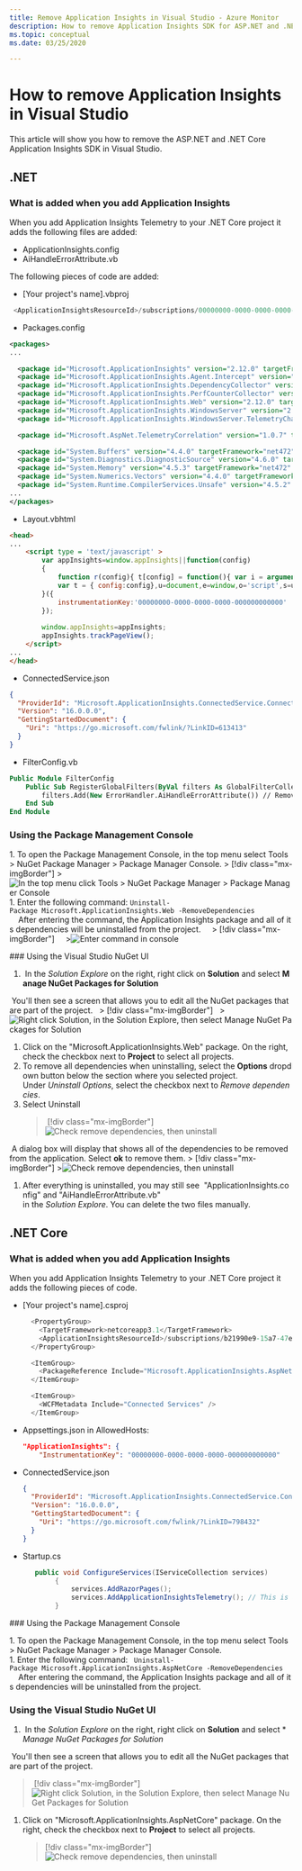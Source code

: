 ```yaml
---
title: Remove Application Insights in Visual Studio - Azure Monitor 
description: How to remove Application Insights SDK for ASP.NET and .NET Core in Visual Studio. 
ms.topic: conceptual
ms.date: 03/25/2020

---
```


# How to remove Application Insights in Visual Studio

This article will show you how to remove the ASP.NET and .NET Core Application Insights SDK in Visual Studio.

## .NET

### What is added when you add Application Insights

When you add Application Insights Telemetry to your .NET Core project it adds the following files are added:

- ApplicationInsights.config
- AiHandleErrorAttribute.vb

The following pieces of code are added:

- [Your project's name].vbproj

```C#
 <ApplicationInsightsResourceId>/subscriptions/00000000-0000-0000-0000-000000000000/resourcegroups/Default-ApplicationInsights-EastUS/providers/microsoft.insights/components/WebApplication4</ApplicationInsightsResourceId>
```

- Packages.config

```xml
<packages>
...

  <package id="Microsoft.ApplicationInsights" version="2.12.0" targetFramework="net472" />
  <package id="Microsoft.ApplicationInsights.Agent.Intercept" version="2.4.0" targetFramework="net472" />
  <package id="Microsoft.ApplicationInsights.DependencyCollector" version="2.12.0" targetFramework="net472" />
  <package id="Microsoft.ApplicationInsights.PerfCounterCollector" version="2.12.0" targetFramework="net472" />
  <package id="Microsoft.ApplicationInsights.Web" version="2.12.0" targetFramework="net472" />
  <package id="Microsoft.ApplicationInsights.WindowsServer" version="2.12.0" targetFramework="net472" />
  <package id="Microsoft.ApplicationInsights.WindowsServer.TelemetryChannel" version="2.12.0" targetFramework="net472" />

  <package id="Microsoft.AspNet.TelemetryCorrelation" version="1.0.7" targetFramework="net472" />

  <package id="System.Buffers" version="4.4.0" targetFramework="net472" />
  <package id="System.Diagnostics.DiagnosticSource" version="4.6.0" targetFramework="net472" />
  <package id="System.Memory" version="4.5.3" targetFramework="net472" />
  <package id="System.Numerics.Vectors" version="4.4.0" targetFramework="net472" />
  <package id="System.Runtime.CompilerServices.Unsafe" version="4.5.2" targetFramework="net472" />
...
</packages>
```

- Layout.vbhtml

```html
<head>
...
    <script type = 'text/javascript' >
        var appInsights=window.appInsights||function(config)
        {
            function r(config){ t[config] = function(){ var i = arguments; t.queue.push(function(){ t[config].apply(t, i)})} }
            var t = { config:config},u=document,e=window,o='script',s=u.createElement(o),i,f;for(s.src=config.url||'//az416426.vo.msecnd.net/scripts/a/ai.0.js',u.getElementsByTagName(o)[0].parentNode.appendChild(s),t.cookie=u.cookie,t.queue=[],i=['Event','Exception','Metric','PageView','Trace','Ajax'];i.length;)r('track'+i.pop());return r('setAuthenticatedUserContext'),r('clearAuthenticatedUserContext'),config.disableExceptionTracking||(i='onerror',r('_'+i),f=e[i],e[i]=function(config, r, u, e, o) { var s = f && f(config, r, u, e, o); return s !== !0 && t['_' + i](config, r, u, e, o),s}),t
        }({
            instrumentationKey:'00000000-0000-0000-0000-000000000000'
        });
        
        window.appInsights=appInsights;
        appInsights.trackPageView();
    </script>
...
</head>
```

- ConnectedService.json

```json
{
  "ProviderId": "Microsoft.ApplicationInsights.ConnectedService.ConnectedServiceProvider",
  "Version": "16.0.0.0",
  "GettingStartedDocument": {
    "Uri": "https://go.microsoft.com/fwlink/?LinkID=613413"
  }
}
```

- FilterConfig.vb

```vb
Public Module FilterConfig
    Public Sub RegisterGlobalFilters(ByVal filters As GlobalFilterCollection)
        filters.Add(New ErrorHandler.AiHandleErrorAttribute()) // Remove this line
    End Sub
End Module
```

### Using the Package Management Console

1. To open the Package Management Console, in the top menu select Tools > NuGet Package Manager > Package Manager Console.
    > [!div class="mx-imgBorder"]
    >![In the top menu click Tools > NuGet Package Manager > Package Manager Console](./media/remove-application-insights/package-manager.png)
1. Enter the following command: `Uninstall-Package Microsoft.ApplicationInsights.Web -RemoveDependencies`
    After entering the command, the Application Insights package and all of its dependencies will be uninstalled from the project.
    > [!div class="mx-imgBorder"]
    >![Enter command in console](./media/remove-application-insights/package-management-console.png)

### Using the Visual Studio NuGet UI

1.  In the *Solution Explore* on the right, right click on **Solution** and select **Manage NuGet Packages for Solution**

 You'll then see a screen that allows you to edit all the NuGet packages that are part of the project.
    > [!div class="mx-imgBorder"]
    >![Right click Solution, in the Solution Explore, then select Manage NuGet Packages for Solution](./media/remove-application-insights/manage-nuget-framework.png)

1. Click on the "Microsoft.ApplicationInsights.Web" package. On the right, check the checkbox next to **Project** to select all projects.
2. To remove all dependencies when uninstalling, select the **Options** dropdown button below the section where you selected project. Under *Uninstall Options*, select the checkbox next to *Remove dependencies*.
3. Select Uninstall
    > [!div class="mx-imgBorder"]
    >![Check remove dependencies, then uninstall](./media/remove-application-insights/uninstall-framework.png)

   A dialog box will display that shows all of the dependencies to be removed from the application. Select **ok** to remove them.
    > [!div class="mx-imgBorder"]
    >![Check remove dependencies, then uninstall](./media/remove-application-insights/preview-uninstall-framework.png)

1. After everything is uninstalled, you may still see  "ApplicationInsights.config" and "AiHandleErrorAttribute.vb" in the *Solution Explore*. You can delete the two files manually.

## .NET Core

### What is added when you add Application Insights

When you add Application Insights Telemetry to your .NET Core project it adds the following pieces of code.

- [Your project's name].csproj

    ```C#
      <PropertyGroup>
        <TargetFramework>netcoreapp3.1</TargetFramework>
        <ApplicationInsightsResourceId>/subscriptions/b21990e9-15a7-47eb-9ad0-f6b7155ab349/resourcegroups/Default-ApplicationInsights-EastUS/providers/microsoft.insights/components/WebApplication4core</ApplicationInsightsResourceId>
      </PropertyGroup>
    
      <ItemGroup>
        <PackageReference Include="Microsoft.ApplicationInsights.AspNetCore" Version="2.12.0" />
      </ItemGroup>
    
      <ItemGroup>
        <WCFMetadata Include="Connected Services" />
      </ItemGroup>
    ```
- Appsettings.json in AllowedHosts:

    ```json
    "ApplicationInsights": {
        "InstrumentationKey": "00000000-0000-0000-0000-000000000000"
    ```

- ConnectedService.json
    
    ```json
    {
      "ProviderId": "Microsoft.ApplicationInsights.ConnectedService.ConnectedServiceProvider",
      "Version": "16.0.0.0",
      "GettingStartedDocument": {
        "Uri": "https://go.microsoft.com/fwlink/?LinkID=798432"
      }
    }
    ```
- Startup.cs

    ```C#
       public void ConfigureServices(IServiceCollection services)
            {
                services.AddRazorPages();
                services.AddApplicationInsightsTelemetry(); // This is added
            }
    ```


### Using the Package Management Console

1. To open the Package Management Console, in the top menu select Tools > NuGet Package Manager > Package Manager Console.
1. Enter the following command: ` Uninstall-Package Microsoft.ApplicationInsights.AspNetCore -RemoveDependencies`
    After entering the command, the Application Insights package and all of its dependencies will be uninstalled from the project.
  
### Using the Visual Studio NuGet UI

1.  In the *Solution Explore* on the right, right click on **Solution** and select **Manage NuGet Packages for Solution*

 You'll then see a screen that allows you to edit all the NuGet packages that are part of the project.
   > [!div class="mx-imgBorder"]
   >![Right click Solution, in the Solution Explore, then select Manage NuGet Packages for Solution](./media/remove-application-insights/manage-nuget-core.png)

1. Click on "Microsoft.ApplicationInsights.AspNetCore" package. On the right, check the checkbox next to **Project** to select all projects.
   > [!div class="mx-imgBorder"]
   >![Check remove dependencies, then uninstall](./media/remove-application-insights/uninstall-core.png)
